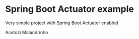 # Spring Boot Actuator example
Very simple project with Spring Boot Actuator enabled

Acetozi Malandrinho
